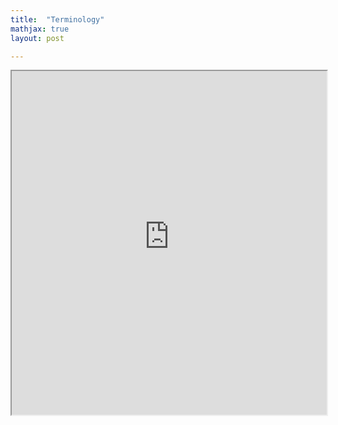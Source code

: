 ```yaml
---
title:  "Terminology"
mathjax: true
layout: post

---
```


 <iframe src="https://alierenkayhanbouncet.blogspot.com/2020/10/terminology.html" width="100%" height="550"> </iframe>
